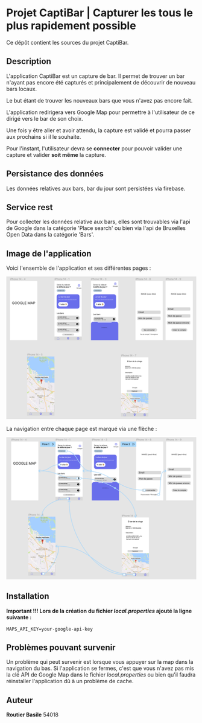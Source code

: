 # Projet CaptiBar | Capturer les tous le plus rapidement possible

Ce dépôt contient les sources du projet CaptiBar.

## Description

L'application CaptiBar est un capture de bar. Il permet de trouver un bar n'ayant pas encore été capturés et principalement de découvrir de nouveau bars locaux.

Le but étant de trouver les nouveaux bars que vous n'avez pas encore fait.

L'application redirigera vers Google Map pour permettre à l'utilisateur de ce dirigé vers le bar de son choix.

Une fois y être aller et avoir attendu, la capture est validé et pourra passer aux prochains si il le souhaite.

Pour l'instant, l'utilisateur devra se **connecter** pour pouvoir valider une capture et valider **soit même** la capture.

## Persistance des données

Les données relatives aux bars, bar du jour sont persistées via firebase.

## Service rest

Pour collecter les données relative aux bars, elles sont trouvables via l'api de Google dans la catégorie 'Place search' ou bien via l'api de Bruxelles Open Data dans la catégorie 'Bars'.


## Image de l'application

Voici l'ensemble de l'application et ses différentes pages :

![All images from app](./images/toute-image-app.png)

La navigation entre chaque page est marqué via une flèche :

![All images from app](./images/prototype-toute-image.png)



## Installation

**Important !!! Lors de la création du fichier _local.properties_ ajouté la ligne suivante :**

```
MAPS_API_KEY=your-google-api-key
```


## Problèmes pouvant survenir

Un problème qui peut survenir est lorsque vous appuyer sur la map dans la navigation du bas.
Si l'application se fermes, c'est que vous n'avez pas mis la clé API de Google Map dans le fichier _local.properties_ ou bien qu'il faudra réinstaller l'application dû à un problème de cache.

## Auteur

**Routier Basile** 54018
